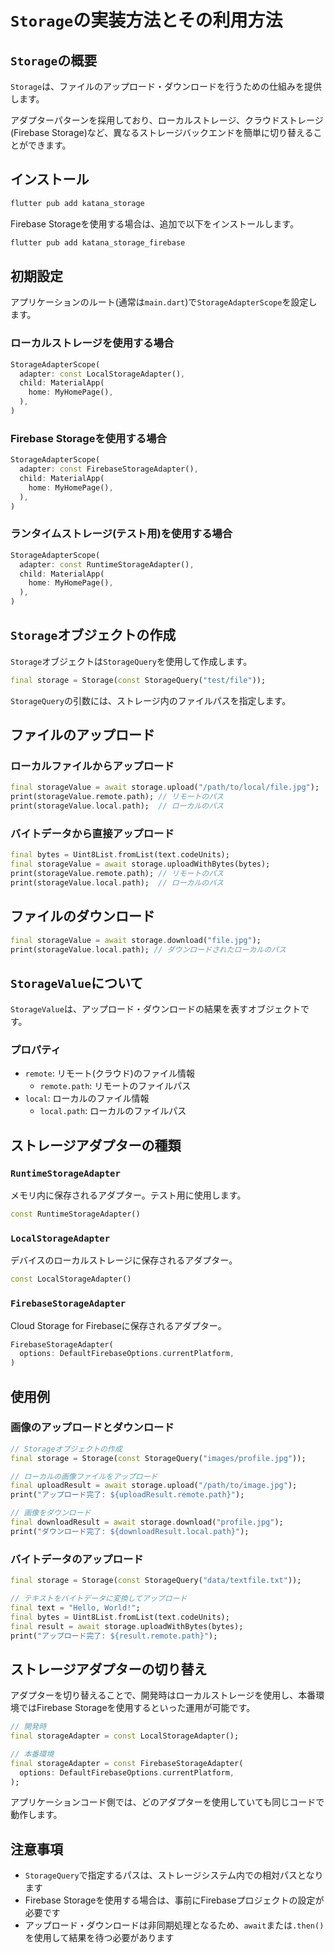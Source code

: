 # `Storage`の実装方法とその利用方法

## `Storage`の概要

`Storage`は、ファイルのアップロード・ダウンロードを行うための仕組みを提供します。

アダプターパターンを採用しており、ローカルストレージ、クラウドストレージ(Firebase Storage)など、異なるストレージバックエンドを簡単に切り替えることができます。

## インストール

```bash
flutter pub add katana_storage
```

Firebase Storageを使用する場合は、追加で以下をインストールします。

```bash
flutter pub add katana_storage_firebase
```

## 初期設定

アプリケーションのルート(通常は`main.dart`)で`StorageAdapterScope`を設定します。

### ローカルストレージを使用する場合

```dart
StorageAdapterScope(
  adapter: const LocalStorageAdapter(),
  child: MaterialApp(
    home: MyHomePage(),
  ),
)
```

### Firebase Storageを使用する場合

```dart
StorageAdapterScope(
  adapter: const FirebaseStorageAdapter(),
  child: MaterialApp(
    home: MyHomePage(),
  ),
)
```

### ランタイムストレージ(テスト用)を使用する場合

```dart
StorageAdapterScope(
  adapter: const RuntimeStorageAdapter(),
  child: MaterialApp(
    home: MyHomePage(),
  ),
)
```

## `Storage`オブジェクトの作成

`Storage`オブジェクトは`StorageQuery`を使用して作成します。

```dart
final storage = Storage(const StorageQuery("test/file"));
```

`StorageQuery`の引数には、ストレージ内のファイルパスを指定します。

## ファイルのアップロード

### ローカルファイルからアップロード

```dart
final storageValue = await storage.upload("/path/to/local/file.jpg");
print(storageValue.remote.path); // リモートのパス
print(storageValue.local.path);  // ローカルのパス
```

### バイトデータから直接アップロード

```dart
final bytes = Uint8List.fromList(text.codeUnits);
final storageValue = await storage.uploadWithBytes(bytes);
print(storageValue.remote.path); // リモートのパス
print(storageValue.local.path);  // ローカルのパス
```

## ファイルのダウンロード

```dart
final storageValue = await storage.download("file.jpg");
print(storageValue.local.path); // ダウンロードされたローカルのパス
```

## `StorageValue`について

`StorageValue`は、アップロード・ダウンロードの結果を表すオブジェクトです。

### プロパティ

- `remote`: リモート(クラウド)のファイル情報
  - `remote.path`: リモートのファイルパス
- `local`: ローカルのファイル情報
  - `local.path`: ローカルのファイルパス

## ストレージアダプターの種類

### `RuntimeStorageAdapter`

メモリ内に保存されるアダプター。テスト用に使用します。

```dart
const RuntimeStorageAdapter()
```

### `LocalStorageAdapter`

デバイスのローカルストレージに保存されるアダプター。

```dart
const LocalStorageAdapter()
```

### `FirebaseStorageAdapter`

Cloud Storage for Firebaseに保存されるアダプター。

```dart
FirebaseStorageAdapter(
  options: DefaultFirebaseOptions.currentPlatform,
)
```

## 使用例

### 画像のアップロードとダウンロード

```dart
// Storageオブジェクトの作成
final storage = Storage(const StorageQuery("images/profile.jpg"));

// ローカルの画像ファイルをアップロード
final uploadResult = await storage.upload("/path/to/image.jpg");
print("アップロード完了: ${uploadResult.remote.path}");

// 画像をダウンロード
final downloadResult = await storage.download("profile.jpg");
print("ダウンロード完了: ${downloadResult.local.path}");
```

### バイトデータのアップロード

```dart
final storage = Storage(const StorageQuery("data/textfile.txt"));

// テキストをバイトデータに変換してアップロード
final text = "Hello, World!";
final bytes = Uint8List.fromList(text.codeUnits);
final result = await storage.uploadWithBytes(bytes);
print("アップロード完了: ${result.remote.path}");
```

## ストレージアダプターの切り替え

アダプターを切り替えることで、開発時はローカルストレージを使用し、本番環境ではFirebase Storageを使用するといった運用が可能です。

```dart
// 開発時
final storageAdapter = const LocalStorageAdapter();

// 本番環境
final storageAdapter = const FirebaseStorageAdapter(
  options: DefaultFirebaseOptions.currentPlatform,
);
```

アプリケーションコード側では、どのアダプターを使用していても同じコードで動作します。

## 注意事項

- `StorageQuery`で指定するパスは、ストレージシステム内での相対パスとなります
- Firebase Storageを使用する場合は、事前にFirebaseプロジェクトの設定が必要です
- アップロード・ダウンロードは非同期処理となるため、`await`または`.then()`を使用して結果を待つ必要があります
